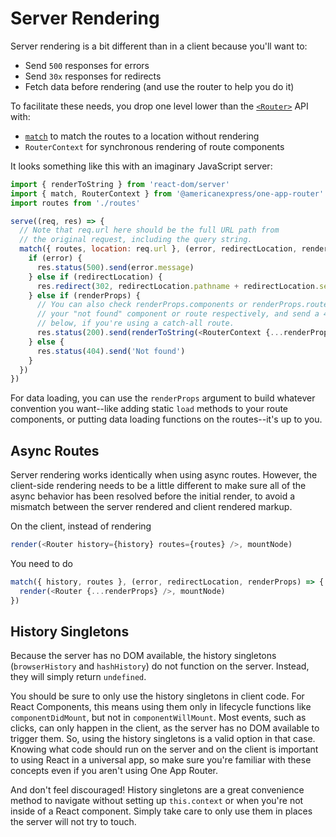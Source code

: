 # Server Rendering

Server rendering is a bit different than in a client because you'll want to:

- Send `500` responses for errors
- Send `30x` responses for redirects
- Fetch data before rendering (and use the router to help you do it)

To facilitate these needs, you drop one level lower than the [`<Router>`](/docs/API.md#Router) API with:  

- [`match`](/docs/API.md#match-routes-location-history-options--cb) to match the routes to a location without rendering
- `RouterContext` for synchronous rendering of route components

It looks something like this with an imaginary JavaScript server:

```js
import { renderToString } from 'react-dom/server'
import { match, RouterContext } from '@americanexpress/one-app-router'
import routes from './routes'

serve((req, res) => {
  // Note that req.url here should be the full URL path from
  // the original request, including the query string.
  match({ routes, location: req.url }, (error, redirectLocation, renderProps) => {
    if (error) {
      res.status(500).send(error.message)
    } else if (redirectLocation) {
      res.redirect(302, redirectLocation.pathname + redirectLocation.search)
    } else if (renderProps) {
      // You can also check renderProps.components or renderProps.routes for
      // your "not found" component or route respectively, and send a 404 as
      // below, if you're using a catch-all route.
      res.status(200).send(renderToString(<RouterContext {...renderProps} />))
    } else {
      res.status(404).send('Not found')
    }
  })
})
```

For data loading, you can use the `renderProps` argument to build whatever convention you want--like adding static `load` methods to your route components, or putting data loading functions on the routes--it's up to you.

## Async Routes

Server rendering works identically when using async routes. However, the client-side rendering needs to be a little different to make sure all of the async behavior has been resolved before the initial render, to avoid a mismatch between the server rendered and client rendered markup.

On the client, instead of rendering

```js
render(<Router history={history} routes={routes} />, mountNode)
```

You need to do

```js
match({ history, routes }, (error, redirectLocation, renderProps) => {
  render(<Router {...renderProps} />, mountNode)
})
```

## History Singletons

Because the server has no DOM available, the history singletons (`browserHistory` and `hashHistory`) do not function on the server. Instead, they will simply return `undefined`.

You should be sure to only use the history singletons in client code. For React Components, this means using them only in lifecycle functions like `componentDidMount`, but not in `componentWillMount`. Most events, such as clicks, can only happen in the client, as the server has no DOM available to trigger them. So, using the history singletons is a valid option in that case. Knowing what code should run on the server and on the client is important to using React in a universal app, so make sure you're familiar with these concepts even if you aren't using One App Router.

And don't feel discouraged! History singletons are a great convenience method to navigate without setting up `this.context` or when you're not inside of a React component. Simply take care to only use them in places the server will not try to touch.
